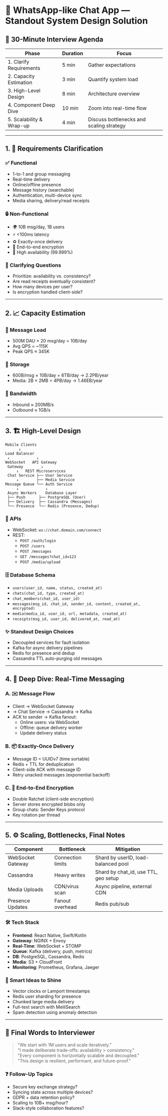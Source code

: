# 🌟 WhatsApp-like Chat App — Standout System Design Solution

## 🚀 30-Minute Interview Agenda

| Phase | Duration | Focus |
|-------|----------|-------|
| 1. Clarify Requirements | 5 min | Gather expectations |
| 2. Capacity Estimation | 3 min | Quantify system load |
| 3. High-Level Design | 8 min | Architecture overview |
| 4. Component Deep Dive | 10 min | Zoom into real-time flow |
| 5. Scalability & Wrap-up | 4 min | Discuss bottlenecks and scaling strategy |

---

## 1. 🎯 Requirements Clarification

### ✅ Functional
- 1-to-1 and group messaging
- Real-time delivery
- Online/offline presence
- Message history (searchable)
- Authentication, multi-device sync
- Media sharing, delivery/read receipts

### 🔒 Non-Functional
- 🌍 10B msg/day, 1B users
- ⚡ <100ms latency
- ♻️ Exactly-once delivery
- 🔐 End-to-end encryption
- 💯 High availability (99.999%)

### 🤔 Clarifying Questions
- Prioritize: availability vs. consistency?
- Are read receipts eventually consistent?
- How many devices per user?
- Is encryption handled client-side?

---

## 2. 📈 Capacity Estimation

### 💬 Message Load
- 500M DAU × 20 msg/day = 10B/day
- Avg QPS = ~115K
- Peak QPS ≈ 345K

### 🧮 Storage
- 600B/msg × 10B/day = 6TB/day → 2.2PB/year
- Media: 2B × 2MB = 4PB/day → 1.46EB/year

### 📡 Bandwidth
- Inbound ≈ 200MB/s
- Outbound ≈ 1GB/s

---

## 3. 🏗 High-Level Design

```
Mobile Clients
      ↓
Load Balancer
 ↓            ↓
WebSocket   API Gateway
 Gateway        ↓
     ↓   REST Microservices
 Chat Service ├── User Service
     ↓        ├── Media Service
Message Queue └── Auth Service
     ↓            ↓
 Async Workers    Database Layer
 ├── Push      ├── PostgreSQL (User)
 ├── Delivery  ├── Cassandra (Messages)
 └── Presence  └── Redis (Presence, Dedup)
```

### 🔌 APIs
- WebSocket: `ws://chat.domain.com/connect`
- REST:
  - `POST /auth/login`
  - `POST /users`
  - `POST /messages`
  - `GET /messages?chat_id=123`
  - `POST /media/upload`

### 🗄 Database Schema
- `users(user_id, name, status, created_at)`
- `chats(chat_id, type, created_at)`
- `chat_members(chat_id, user_id)`
- `messages(msg_id, chat_id, sender_id, content, created_at, encrypted)`
- `media(media_id, user_id, url, metadata, created_at)`
- `receipts(msg_id, user_id, delivered_at, read_at)`

### ✨ Standout Design Choices
- Decoupled services for fault isolation
- Kafka for async delivery pipelines
- Redis for presence and dedup
- Cassandra TTL auto-purging old messages

---

## 4. 🔬 Deep Dive: Real-Time Messaging

### A. ✉️ Message Flow
- Client → WebSocket Gateway
- → Chat Service → Cassandra → Kafka
- ACK to sender → Kafka fanout:
  - Online users: via WebSocket
  - Offline: queue delivery worker
  - Update delivery status

### B. 📦 Exactly-Once Delivery
- Message ID = UUIDv7 (time sortable)
- Redis + TTL for deduplication
- Client-side ACK with message ID
- Retry unacked messages (exponential backoff)

### C. 🔐 End-to-End Encryption
- Double Ratchet (client-side encryption)
- Server stores encrypted blobs only
- Group chats: Sender Keys protocol
- Key rotation per thread

---

## 5. ⚙️ Scaling, Bottlenecks, Final Notes

| Component        | Bottleneck            | Mitigation                           |
|------------------|------------------------|--------------------------------------|
| WebSocket Gateway | Connection limits      | Shard by userID, load-balanced pool  |
| Cassandra         | Heavy writes           | Shard by chat_id, use TTL, geo setup |
| Media Uploads     | CDN/virus scan         | Async pipeline, external CDN         |
| Presence Updates  | Fanout overhead        | Redis pub/sub                        |

### 🛠 Tech Stack
- **Frontend**: React Native, Swift/Kotlin
- **Gateway**: NGINX + Envoy
- **Real-Time**: WebSocket + STOMP
- **Queue**: Kafka (delivery, push, metrics)
- **DB**: PostgreSQL, Cassandra, Redis
- **Media**: S3 + CloudFront
- **Monitoring**: Prometheus, Grafana, Jaeger

### 🧠 Smart Ideas to Shine
- Vector clocks or Lamport timestamps
- Redis user sharding for presence
- Chunked large media delivery
- Full-text search with MeiliSearch
- Spam detection using anomaly detection

---

## 🐚 Final Words to Interviewer
> "We start with 1M users and scale iteratively."  
> "I made deliberate trade-offs: availability > consistency."  
> "Every component is horizontally scalable and decoupled."  
> "This design is resilient, performant, and future-proof."

### ❓ Follow-Up Topics
- Secure key exchange strategy?
- Syncing state across multiple devices?
- GDPR + data retention policy?
- Scaling to 10B+ msg/hour?
- Slack-style collaboration features?


